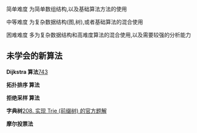简单难度 为简单数组结构,以及基础算法方法的使用

中等难度 为复杂数据结构(图,树),或者基础算法的混合使用

困难难度 多为复杂数据结构和高难度算法的混合使用,以及需要较强的分析能力

## 未学会的新算法

**Dijkstra 算法**[743](./algorithm/743-network-delay-time.js)

**拓扑排序 算法** 

**拒绝采样 算法**

**字典树**[208. 实现 Trie (前缀树) 的官方题解](https://leetcode-cn.com/problems/implement-trie-prefix-tree/solution/shi-xian-trie-qian-zhui-shu-by-leetcode-ti500/)

**摩尔投票法**